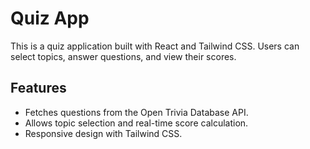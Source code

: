 # Quiz App

This is a quiz application built with React and Tailwind CSS. Users can select topics, answer questions, and view their scores.

## Features
- Fetches questions from the Open Trivia Database API.
- Allows topic selection and real-time score calculation.
- Responsive design with Tailwind CSS.
